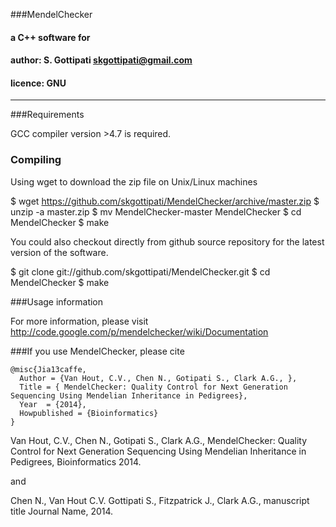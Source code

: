 ###MendelChecker
#### a C++ software for 
#### author: S. Gottipati <skgottipati@gmail.com>
#### licence: GNU
---

###Requirements

GCC compiler version >4.7 is required.

### Compiling

Using wget to download the zip file on Unix/Linux machines

$ wget https://github.com/skgottipati/MendelChecker/archive/master.zip
$ unzip -a master.zip
$ mv MendelChecker-master MendelChecker
$ cd MendelChecker
$ make

You could also checkout directly from github source repository for the latest version of the software.

$ git clone git://github.com/skgottipati/MendelChecker.git
$ cd MendelChecker
$ make


###Usage information


For more information, please visit http://code.google.com/p/mendelchecker/wiki/Documentation

###If you use MendelChecker, please cite 


    @misc{Jia13caffe,
      Author = {Van Hout, C.V., Chen N., Gotipati S., Clark A.G., },
      Title = { MendelChecker: Quality Control for Next Generation Sequencing Using Mendelian Inheritance in Pedigrees},
      Year  = {2014},
      Howpublished = {Bioinformatics}
    }
Van Hout, C.V., Chen N., Gotipati S., Clark A.G., MendelChecker: Quality Control for Next Generation Sequencing Using Mendelian Inheritance in Pedigrees, Bioinformatics 2014.

and

Chen N., Van Hout C.V. Gottipati S., Fitzpatrick J., Clark A.G., manuscript title Journal Name, 2014. 

